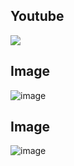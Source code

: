 ## Youtube
[![](https://img.youtube.com/vi/qYJaCyGmMw8/0.jpg)](https://youtu.be/qYJaCyGmMw8)

## Image
![image](https://github.com/vhtu/Flask-streaming-face-detection/blob/master/img/Screenshot_20191118-140037.png)

## Image
![image](https://github.com/vhtu/Flask-streaming-face-detection/blob/master/img/webcamstream.png)